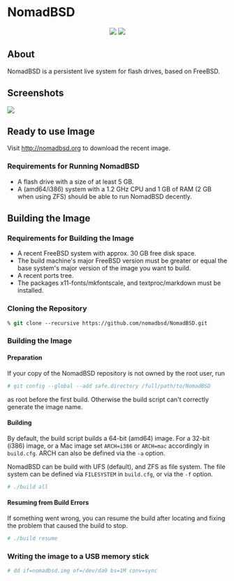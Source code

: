 # NomadBSD

<p align="center">
<img src="../../../../nomadbsd/artwork/blob/main/logo/nomadbsd-logo-bright-128x128.png#gh-dark-mode-only"></img>
<img src="../../../../nomadbsd/artwork/blob/main/logo/nomadbsd-logo-dark-128x128.png#gh-light-mode-only"></img>
</p>

## About
NomadBSD is a persistent live system for flash drives, based on FreeBSD.

## Screenshots
![](http://nomadbsd.org/screenshots/nomadbsd-xfce.png)

## Ready to use Image
Visit http://nomadbsd.org to download the recent image.

### Requirements for Running NomadBSD
* A flash drive with a size of at least 5 GB.
* A (amd64/i386) system with a 1.2 GHz CPU and 1 GB of RAM (2 GB when using ZFS)
should be able to run NomadBSD decently.

## Building the Image
### Requirements for Building the Image
* A recent FreeBSD system with approx. 30 GB free disk space.
* The build machine's major FreeBSD version must be greater or equal the base system's
major version of the image you want to build.
* A recent ports tree.
* The packages x11-fonts/mkfontscale, and textproc/markdown must be installed.

### Cloning the Repository
~~~ csh
% git clone --recursive https://github.com/nomadbsd/NomadBSD.git
~~~

### Building the Image
#### Preparation
If your copy of the NomadBSD repository is not owned by the root user, run

~~~ csh
# git config --global --add safe.directory /full/path/to/NomadBSD
~~~

as root before the first build. Otherwise the build script can't correctly
generate the image name.

#### Building
By default, the build script builds a 64-bit (amd64) image. For a 32-bit (i386)
image, or a Mac image set `ARCH=i386` or `ARCH=mac` accordingly in `build.cfg`.
ARCH can also be defined via the `-a` option.

NomadBSD can be build with UFS (default), and ZFS as file system. The file
system can be defined via `FILESYSTEM` in `build.cfg`, or via the `-f`
option.

~~~ csh
# ./build all
~~~

#### Resuming from Build Errors
If something went wrong, you can resume the build after locating and fixing
the problem that caused the build to stop.
~~~ csh
# ./build resume
~~~

### Writing the image to a USB memory stick
~~~ csh
# dd if=nomadbsd.img of=/dev/da0 bs=1M conv=sync
~~~
